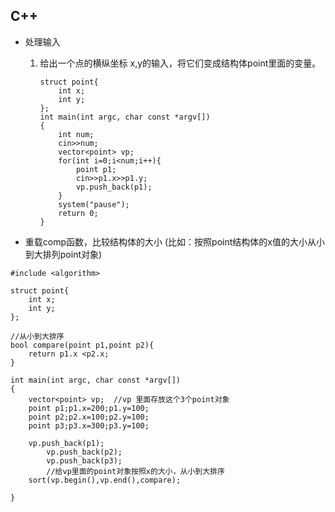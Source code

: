 ## C++ 

* 处理输入

    1. 给出一个点的横纵坐标 x,y的输入，将它们变成结构体point里面的变量。
        ```
        struct point{
            int x;
            int y;
        };
        int main(int argc, char const *argv[])
        {
            int num;
            cin>>num;
            vector<point> vp;
            for(int i=0;i<num;i++){
                point p1;
                cin>>p1.x>>p1.y;
                vp.push_back(p1);
            }
            system("pause");
            return 0;
        }
        ```

* 重载comp函数，比较结构体的大小 
(比如：按照point结构体的x值的大小从小到大排列point对象)
```
#include <algorithm>

struct point{
	int x;
	int y;
};

//从小到大排序
bool compare(point p1,point p2){
	return p1.x <p2.x;
}

int main(int argc, char const *argv[])
{
	vector<point> vp;  //vp 里面存放这个3个point对象
	point p1;p1.x=200;p1.y=100;
	point p2;p2.x=100;p2.y=100;
	point p3;p3.x=300;p3.y=100;

	vp.push_back(p1);
        vp.push_back(p2);
        vp.push_back(p3);
        //给vp里面的point对象按照x的大小，从小到大排序
	sort(vp.begin(),vp.end(),compare);

}
```